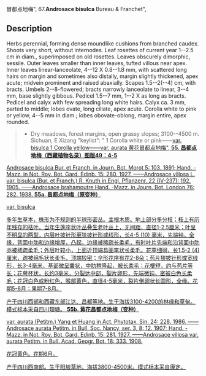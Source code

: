 冒都点地梅",
67.**Androsace bisulca** Bureau & Franchet",

## Description
Herbs perennial, forming dense moundlike cushions from branched caudex. Shoots very short, without internodes. Leaf rosettes of current year 1--2.5 cm in diam., superimposed on old rosettes. Leaves obscurely dimorphic, sessile. Outer leaves smaller than inner leaves, tufted villous near apex. Inner leaves linear-lanceolate, 4--12 X 0.8--1.8 mm, with scattered long hairs on margin and sometimes also distally, margin slightly thickened, apex acute; midvein prominent and raised abaxially. Scapes 1.5--2(--4) cm, with bracts. Umbels 2--8-flowered; bracts narrowly lanceolate to linear, 3--4 mm, base slightly gibbous. Pedicel 1.5--7 mm, 1--2 X as long as bracts. Pedicel and calyx with few spreading long white hairs. Calyx ca. 3 mm, parted to middle; lobes ovate, long ciliate, apex acute. Corolla white to pink or yellow, 4--5 mm in diam.; lobes obovate-oblong, margin entire, apex rounded.

> * Dry meadows, forest margins, open grassy slopes; 3100--4500 m. Sichuan, E Xizang
  "keylist": "
1 Corolla white or pink——<a href='/info/Androsace bisulca var. bisulca?t=foc'>var. bisulca 
1 Corolla yellow——<a href='/info/Androsace bisulca var. aurata?t=foc'>var. aurata 黄花冒都点地梅",
**55. 昌都点地梅（西藏植物名录）图版49：4-5**

Androsace bisulca Bur. et Franch. in Journ. Bot. Morot 5: 103. 1891; Hand. -Mazz. in Not. Roy. Bot. Gard. Edinb. 15: 280. 1927. ——Androsace villosa L. var. bisulca (Bur. et Franch.) R. Knuth in Engl. Pflanzenr. 22 (IV-237): 192. 1905. ——Androsace brahamputre Hand. -Mazz. in Journ. Bot. London 76: 282. 1938.
**55a. 昌都点地梅（原变种）**

var. bisulca

多年生草本，株形为不规则的半球形密丛。主根木质。地上部分多分枝；枝上有历年残存的枯叶。当年生莲座状叶丛叠生老叶丛上，无间距，直径1-2.5厘米；叶呈不明显的两型，内层叶披针形至狭披针形或线形，长4-5 (10) 毫米，先端钝，全缘，背面中肋和边缘增厚，凸起，边缘被稀疏长柔毛，有时叶片先端和沿背面中肋亦被稀疏柔毛；外层叶较小，上面近顶端具画笔状长柔毛。花葶细弱，长1.5-2 (4) 厘米，疏被绵毛状长柔毛，顶端较密；伞形花序有花2-8朵；苞片狭披针形或宽线形，长3-4毫米，基部微呈囊状，中肋稍隆起，被长柔毛；花梗短，约与苞片等长；花萼杯状，长约3毫米，分裂达中部，裂片卵形，先端微钝，密被白色长柔毛；花冠白色或粉红色，喉部黄色，直径4-5毫米，裂片倒卵状长圆形，全缘。花期5-6月；果期7-8月。

产于四川西部和西藏东部江达、昌都等地。生于海拔3100-4200的林缘和草甸。模式标本采自四川理塘。
**55b. 黄花昌都点地梅（变种）**

var. aurata (Petitm.) Yang et Huang in Act. Phytotax. Sin. 24: 228. 1986. ——Androsace aurata Petitm. in Bull. Soc. Nancy, ser. 3, 8: 12. 1907; Hand. -Mazz. in Not. Roy. Bot. Gard. Edinb. 15: 281. 1927. ——Androsace villosa var. aurata Petitm. in Bull. Acad. Geogr. Bot. 18: 333. 1908.

花冠黄色。花期6月。

产于四川西南部。生于阳坡草地，海拔3800-4500米。模式标本采自康定。
